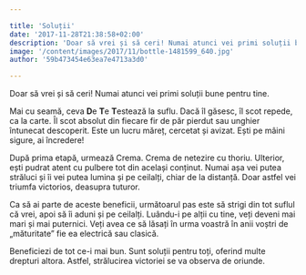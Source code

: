 ```yaml
---

title: 'Soluții'
date: '2017-11-28T21:38:58+02:00'
description: 'Doar să vrei și să ceri! Numai atunci vei primi soluții bune pentru tine.Mai cu seamă, ceva De Te Testează la suflu. Dacă îl găsesc, îl scot repede, cala carte. Îl scot absolut din fiecare fir de păr '
image: '/content/images/2017/11/bottle-1481599_640.jpg'
author: '59b473454e63ea7e4713a3d0'

---
```

<div class="kg-card-markdown"><p>Doar să vrei și să ceri! Numai atunci vei primi soluții bune pentru tine.</p>
<p>Mai cu seamă, ceva <strong>D</strong>e <strong>T</strong>e <strong>T</strong>estează la suflu. Dacă îl găsesc, îl scot repede, ca la carte. Îl scot absolut din fiecare fir de păr pierdut sau unghier întunecat descoperit. Este un lucru măreț, cercetat și avizat. Ești pe mâini sigure, ai încredere!</p>
<p>După prima etapă, urmează Crema. Crema de netezire cu thoriu. Ulterior, ești pudrat atent cu pulbere tot din același conținut. Numai așa vei putea străluci și îi vei putea lumina și pe ceilalți, chiar de la distanță. Doar astfel vei triumfa victorios, deasupra tuturor.</p>
<p>Ca să ai parte de aceste beneficii, următoarul pas este să strigi din tot suflul că vrei, apoi să îi aduni și pe ceilalți. Luându-i pe alții cu tine, veți deveni mai mari și mai puternici. Veți avea ce să lăsați în urma voastră în anii voștri de „măturitate” fie ea electrică sau clasică.</p>
<p>Beneficiezi de tot ce-i mai bun. Sunt soluții pentru toți, oferind multe drepturi altora. Astfel, strălucirea victoriei se va observa de oriunde.</p>
</div>
